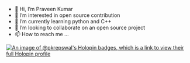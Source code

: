 - 👋 Hi, I’m Praveen Kumar
- 👀 I’m interested in open source contribution
- 🌱 I’m currently learning python and C++
- 💞️ I’m looking to collaborate on an open source project
- 📫 How to reach me ...

[![An image of @pkrepswal's Holopin badges, which is a link to view their full Holopin profile](https://holopin.me/pkrepswal)](https://holopin.io/@pkrepswal)

<!---
p-k-repswal/p-k-repswal is a ✨ special ✨ repository because its `README.md` (this file) appears on your GitHub profile.
You can click the Preview link to take a look at your changes.
--->
